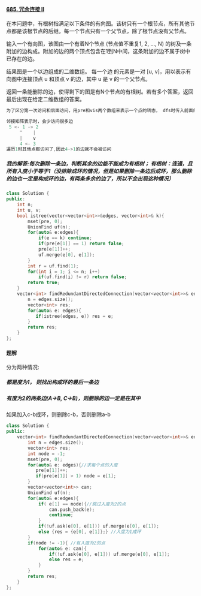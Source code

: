 #### [685. 冗余连接 II](https://leetcode-cn.com/problems/redundant-connection-ii/)

在本问题中，有根树指满足以下条件的有向图。该树只有一个根节点，所有其他节点都是该根节点的后继。每一个节点只有一个父节点，除了根节点没有父节点。

输入一个有向图，该图由一个有着N个节点 (节点值不重复1, 2, ..., N) 的树及一条附加的边构成。附加的边的两个顶点包含在1到N中间，这条附加的边不属于树中已存在的边。

结果图是一个以边组成的二维数组。 每一个边 的元素是一对 [u, v]，用以表示有向图中连接顶点 u 和顶点 v 的边，其中 u 是 v 的一个父节点。

返回一条能删除的边，使得剩下的图是有N个节点的有根树。若有多个答案，返回最后出现在给定二维数组的答案。

```cpp
为了区分第一次访问和后面访问，用pre和vis两个数组来表示一个点的转态， dfs时传入前面的节点

邻接矩阵表示时，会少访问很多边
 5 <- 1 -> 2
     ^    |
     |    v
     4 <- 3
遍历1时其他点都访问了,因此4->1的边就不会被访问
```

##### 我的解答:每次删除一条边，判断其余的边能不能成为有根树； 有根树：连通，且所有入度小于等于1（没排除成环的情况，但是如果删除一条边后成环，那么删除的边也一定是构成环的边，有两条多余的边了，所以不会出现这种情况）

```cpp
class Solution {
public:
    int n;
    int u, v;
    bool istree(vector<vector<int>>&edges, vector<int>& k){
        mset(pre, 0);
        UnionFind uf(n);
        for(auto& e:edges){
            if(e == k) continue;
            if(pre[e[1]] == 1) return false;
            pre[e[1]]++;
            uf.merge(e[0], e[1]);
        }
        int r = uf.find(1);
        for(int i = 1; i <= n; i++)
            if(uf.find(i) != r) return false;
        return true;
    }
    vector<int> findRedundantDirectedConnection(vector<vector<int>>& edges) {
        n = edges.size();
        vector<int> res;
        for(auto& e: edges){
           if(istree(edges, e)) res = e;
        }
        return res;
    }
};
```

#### 题解

分为两种情况:

##### 都是度为1， 则找出构成环的最后一条边

##### 有度为2的两条边(A->B, C->B)，则删除的边一定是在其中

如果加入c-b成环，则删除c-b，否则删除a-b

```cpp
class Solution {
public:
    vector<int> findRedundantDirectedConnection(vector<vector<int>>& edges) {
        int n = edges.size();
        vector<int> res;
        int node = -1;
        mset(pre, 0);
        for(auto& e: edges){//求每个点的入度
           pre[e[1]]++;
           if(pre[e[1]] > 1) node = e[1];
        }
        vector<vector<int>> can;
        UnionFind uf(n);
        for(auto& e:edges){
            if( e[1] == node){//跳过入度为2的点
                can.push_back(e);
                continue;
            }
            if(!uf.ask(e[0], e[1])) uf.merge(e[0], e[1]);
            else {res = {e[0], e[1]};} //入度为1成环
        }
        if(node != -1){ //有入度为2的点
            for(auto& e: can){
                if(!uf.ask(e[0], e[1])) uf.merge(e[0], e[1]);
                else res = e;
            }
        }
        return res;
    }
};
```

